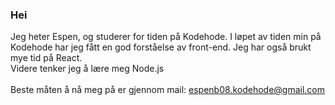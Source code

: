 ### Hei 

Jeg heter Espen, og studerer for tiden på Kodehode. 
I løpet av tiden min på Kodehode har jeg fått en god forståelse av front-end.
Jeg har også brukt mye tid på React. <br>
Videre tenker jeg å lære meg Node.js
<br><br>
Beste måten å nå meg på er gjennom mail: espenb08.kodehode@gmail.com
<!--
**EspenB08/EspenB08** is a ✨ _special_ ✨ repository because its `README.md` (this file) appears on your GitHub profile.

Here are some ideas to get you started:

- 🔭 I’m currently working on ...
- 🌱 I’m currently learning ...
- 👯 I’m looking to collaborate on ...
- 🤔 I’m looking for help with ...
- 💬 Ask me about ...
- 📫 How to reach me: ...
- 😄 Pronouns: ...
- ⚡ Fun fact: ...
-->
